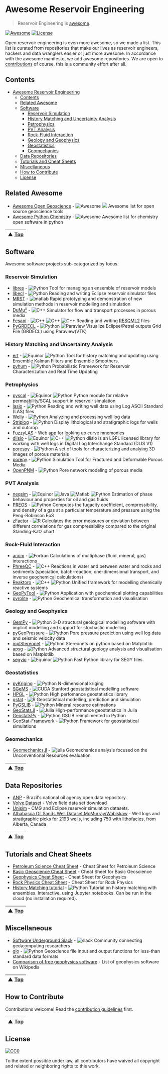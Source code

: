 # Awesome Reservoir Engineering
> Reservoir Engineering is [awesome](awesome.md).

[![Awesome](https://cdn.rawgit.com/sindresorhus/awesome/d7305f38d29fed78fa85652e3a63e154dd8e8829/media/badge.svg)](https://github.com/sindresorhus/awesome) [![License](https://img.shields.io/github/license/softwareunderground/awesome-open-geoscience.svg)](LICENSE)

Open reservoir engineering is even more awesome, so we made a list. This list is curated from repositories that make our lives as reservoir engineers, hackers and data wranglers easier or just more awesome. In accordance with the awesome manifesto, we add awesome repositories. We are open to [contributions](contributing.md) of course, this is a community effort after all.

## Contents

- [Awesome Reservoir Engineering](#awesome-reservoir-engineering)
  - [Contents](#contents)
  - [Related Awesome](#related-awesome)
  - [Software](#software)
    - [Reservoir Simulation](#reservoir-simulation)
    - [History Matching and Uncertainty Analysis](#history-matching-and-uncertainty-analysis)
    - [Petrophysics](#petrophysics)
    - [PVT Analysis](#pvt-analysis)
    - [Rock-Fluid Interaction](#rock-fluid-interaction)
    - [Geology and Geophysics](#geology-and-geophysics)
    - [Geostatistics](#geostatistics)
    - [Geomechanics](#geomechanics)
  - [Data Repositories](#data-repositories)
  - [Tutorials and Cheat Sheets](#tutorials-and-cheat-sheets)
  - [Miscellaneous](#miscellaneous)
  - [How to Contribute](#how-to-contribute)
  - [License](#license)

## Related Awesome
- [Awesome Open Geoscience](https://github.com/softwareunderground/awesome-open-geoscience) - ![Awesome](media/icon/awesome.png) ![](media/icon/fork.png) Awesome list for open source geoscience tools   
- [Awesome Python Chemistry](https://github.com/lmmentel/awesome-python-chemistry) - ![Awesome](media/icon/awesome.png) Awesome list for chemistry open software in python

| ▲ [Top](#awesome-reservoir-engineering) |
| --- |

## Software
Awesome software projects sub-categorized by focus.
### Reservoir Simulation
- [libres](https://github.com/equinor/libres) - ![Python](media/icon/python.png) Tool for managing an ensemble of reservoir models
- [libecl](https://github.com/equinor/libecl) - ![Python](media/icon/python.png) Reading and writing Eclipse reservoir simulator files
- [MRST](https://www.sintef.no/projectweb/mrst) - ![matlab](media/icon/matlab.png) Rapid prototyping and demonstration of new simulation methods in reservoir modelling and simulation
- [DuMu<sup>x</sup>](https://dumux.org) - ![C++](media/icon/cplusplus.png) Simulator for flow and transport processes in porous media
- [Fesapi](https://github.com/F2I-Consulting/fesapi) - ![C++](media/icon/cplusplus.png) ![C++](media/icon/java.png) ![C++](media/icon/csharp.png) Reading and writing [RESQML2](https://www.energistics.org/portfolio/resqml-data-standards/) files
- [PyGRDECL](https://github.com/BinWang0213/PyGRDECL) - ![Python](media/icon/python.png) ![Paraview](media/icon/paraview.png) Visualize Eclipse/Petrel outputs Grid File (GRDECL) using Paraview(VTK)
### History Matching and Uncertainty Analysis
- [ert](https://github.com/equinor/ert) - ![Equinor](media/icon/equinor.png) ![Python](media/icon/python.png) Tool for history matching and updating using Ensemble Kalman Filters and Ensemble Smoothers.
- [pyhum](https://github.com/juliohm/HUM) - ![Python](media/icon/python.png) Probabilistic Framework for Reservoir Characterization and Real Time Updating
### Petrophysics
- [pyscal](https://github.com/equinor/pyscal) - ![Equinor](media/icon/equinor.png) ![Python](media/icon/python.png) Python module for relative permeability/SCAL support in reservoir simulation
- [lasio](https://github.com/kinverarity1/lasio/) - ![Python](media/icon/python.png) Reading and writing well data using Log ASCII Standard (LAS) files
- [Welly](https://github.com/agile-geoscience/welly) - ![Python](media/icon/python.png) Analyzing and processing well log data
- [Striplog](https://github.com/agile-geoscience/striplog) - ![Python](media/icon/python.png) Display lithological and stratigraphic logs for wells and outcrop
- [FuzzyLAS](http://fuzzylas.appspot.com/) - Web app for looking up curve mnemonics
- [dlisio](https://github.com/equinor/dlisio) - ![Equinor](media/icon/equinor.png) ![C++](media/icon/cplusplus.png) ![Python](media/icon/python.png) dlisio is an LGPL licensed library for working with well logs in Digital Log Interchange Standard (DLIS V1) 
- [porespy](https://github.com/PMEAL/porespy) - ![Python](media/icon/python.png) A set of tools for characterizing and analying 3D images of porous materials
- [porepy](https://github.com/pmgbergen/porepy) - ![Python](media/icon/python.png) Simulation Tool for Fractured and Deformable Porous Media
- [OpenPNM](https://github.com/PMEAL/OpenPNM) - ![Python](media/icon/python.png) Pore network modeling of porous media  
### PVT Analysis
- [neqsim](https://equinor.github.io/neqsimhome/) - ![Equinor](media/icon/equinor.png) ![Java](media/icon/java.png) ![Matlab](media/icon/matlab.png) ![Python](media/icon/python.png) Estimation of phase behaviour and properties for oil and gas fluids
- [PREOS](https://github.com/CorySimon/PREOS) - ![Python](media/icon/python.png) Computes the fugacity coefficient, compressibility, and density of a gas at a particular temperature and pressure using the Peng-Robinson EoS
- [zFactor](https://github.com/f0nzie/zFactor) - ![R](media/icon/r.png) Calculates the error measures or deviation between different correlations for gas compressibility compared to the original Standing-Katz chart
### Rock-Fluid Interaction
- [arxim](https://www.emse.fr/~moutte/arxim/) - ![Fortran](media/icon/fortran.png) Calculations of multiphase (fluid, mineral, gas) interactions
- [PhreeQC](https://www.usgs.gov/software/phreeqc-version-3) - ![C++](media/icon/cplusplus.png) Reactions in water and between water and rocks and sediments (speciation, batch-reaction, one-dimensional transport, and inverse geochemical calculations)
- [Reaktoro](https://reaktoro.org/) - ![C++](media/icon/cplusplus.png) ![Python](media/icon/python.png) Unified framework for modelling chemically reactive systems
- [GeoPyTool](https://github.com/GeoPyTool/GeoPyTool) - ![Python](media/icon/python.png) Application with geochemical plotting capabilities
- [pyrolite](https://github.com/morganjwilliams/pyrolite) - ![Python](media/icon/python.png) Geochemical transformation and visualisation
### Geology and Geophysics
- [GemPy](https://github.com/cgre-aachen/gempy) - ![Python](media/icon/python.png) 3-D structural geological modelling software with implicit modelling and support for stochastic modelling
- [pyGeoPressure](https://pygeopressure.readthedocs.io/en/latest/) - ![Python](media/icon/python.png) Pore pressure prediction using well log data and seismic velocity data
- [mplStereonet](https://github.com/joferkington/mplstereonet) - ![Python](media/icon/python.png) Stereonets on python based on Matplotlib
- [apsg](https://github.com/ondrolexa/apsg) - ![Python](media/icon/python.png) Advanced structural geology analysis and visualisation based on Matplotlib
-  [segyio](https://github.com/equinor/segyio) - ![Equinor](media/icon/equinor.png) ![Python](media/icon/python.png) Fast Python library for SEGY files.

### Geostatistics
- [pyKriging](https://github.com/capaulson/pyKriging) - ![Python](media/icon/python.png) N-dimensional kriging
- [SGeMS](http://sgems.sourceforge.net/) - ![CUDA](media/icon/cuda.png) Stanford geostatistical modelling software
- [HPGL](https://github.com/hpgl/hpgl) - ![Python](media/icon/python.png) High perfomance geostatistics library
- [gstat](https://github.com/r-spatial/gstat/) - ![R](media/icon/r.png) Geostatistical modelling, prediction and simulation
- [PyGSLIB](https://opengeostat.github.io/pygslib/index.html) - ![Python](media/icon/python.png) Mineral resource estimations
- [GeoStats.jl](https://github.com/juliohm/GeoStats.jl) - ![Julia](media/icon/julia.png) High-performance geostatistics in Julia
- [GeostatsPy](https://github.com/GeostatsGuy/GeostatsPy) - ![Python](media/icon/python.png) GSLIB reimplimented in Python
- [GeoStat-Framework](https://github.com/GeoStat-Framework) - ![Python](media/icon/python.png) Framework for geostatistical simulations
### Geomechanics
- [Geomechanics.jl](https://github.com/scuervo91/Geomechanics.jl) - ![julia](media/icon/julia.png) Geomechanics analysis focused on the Unconventional Resources evaluation 

| ▲ [Top](#awesome-reservoir-engineering) |
| --- |

## Data Repositories
- [ANP](http://www.anp.gov.br/dados-abertos-anp) - Brazil's national oil agency open data repository.
- [Volve Dataset](https://www.equinor.com/en/how-and-why/digitalisation-in-our-dna/volve-field-data-village-download.html) - Volve field data set download
- [Unisim](https://www.unisim.cepetro.unicamp.br/benchmarks/br/) - CMG and Eclipse reservoir simulation datasets. 
- [Athabasca Oil Sands Well Dataset McMurray/Wabiskaw](https://ags.aer.ca/publications/SPE_006.html) - Well logs and stratigraphic picks for 2193 wells, including 750 with lithofacies, from Alberta, Canada

| ▲ [Top](#awesome-reservoir-engineering) |
| --- |

## Tutorials and Cheat Sheets

- [Petroleum Science Cheat Sheet](https://static.squarespace.com/static/549dcda5e4b0a47d0ae1db1e/54a06d6ee4b0d158ed95f696/54a06d6fe4b0d158ed96019e/1323808738753/Cheatsheet_petroleum.pdf) - Cheat Sheet for Petroleum Science
- [Basic Geoscience Cheat Sheet](https://static.squarespace.com/static/549dcda5e4b0a47d0ae1db1e/54a06d6ee4b0d158ed95f696/54a06d6fe4b0d158ed95fff0/1295033898443/Cheatsheet_basic.pdf) - Cheat Sheet for Basic Geoscience
- [Geophysics Cheat Sheet](https://static.squarespace.com/static/549dcda5e4b0a47d0ae1db1e/54a06d6ee4b0d158ed95f696/54a06d70e4b0d158ed9603f5/1350658645407/Cheatsheet_geophysics.pdf) - Cheat Sheet for Geophysics
- [Rock Physics Cheat Sheet](https://static.squarespace.com/static/549dcda5e4b0a47d0ae1db1e/54a06d6ee4b0d158ed95f696/54a06d6fe4b0d158ed960042/1374593568367/Cheatsheet_Rock_Physics.pdf) -  Cheat Sheet for Rock Physics
- [History Matching tutorial](https://github.com/patricknraanes/HistoryMatching) - ![Python](media/icon/python.png)
  Tutorial on history matching with ensembles.
  Interactive, using Jupyter notebooks.
  Can be run in the cloud (no installation required).

| ▲ [Top](#awesome-reservoir-engineering) |
| --- |

## Miscellaneous

- [Software Underground Slack](https://softwareunderground.org/) - ![slack](media/icon/slack.png) Community connecting geo\computing researchers
- [gio](https://github.com/agile-geoscience/gio) - ![Python](media/icon/python.png) Geoscience file input and output functions for less-than standard data formats
- [Comparison of free geophysics software](https://en.wikipedia.org/wiki/Comparison_of_free_geophysics_software) - List of geophysics software on Wikipedia

| ▲ [Top](#awesome-reservoir-engineering) |
| --- |

## How to Contribute

Contributions welcome! Read the [contribution guidelines](contributing.md) first.

| ▲ [Top](#awesome-reservoir-engineering) |
| --- |

## License

[![CC0](http://mirrors.creativecommons.org/presskit/buttons/88x31/svg/cc-zero.svg)](https://creativecommons.org/publicdomain/zero/1.0/)

To the extent possible under law, all contributors have waived all copyright and
related or neighboring rights to this work.
